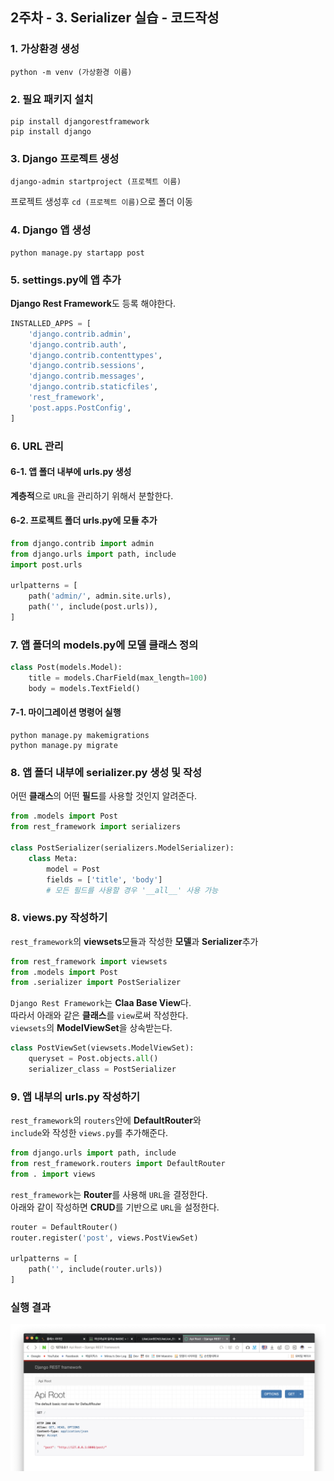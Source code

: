 ## 2주차 - 3. Serializer 실습 - 코드작성

### 1. 가상환경 생성
```
python -m venv (가상환경 이름)
```

### 2. 필요 패키지 설치
```
pip install djangorestframework
pip install django
```

### 3. Django 프로젝트 생성
```
django-admin startproject (프로젝트 이름)
```
프로젝트 생성후 `cd (프로젝트 이름)`으로 폴더 이동

### 4. Django 앱 생성
```
python manage.py startapp post
```

### 5. settings.py에 앱 추가
**Django Rest Framework**도 등록 해야한다.<br/>
```python
INSTALLED_APPS = [
    'django.contrib.admin',
    'django.contrib.auth',
    'django.contrib.contenttypes',
    'django.contrib.sessions',
    'django.contrib.messages',
    'django.contrib.staticfiles',
    'rest_framework',
    'post.apps.PostConfig',
]
```

### 6. URL 관리
#### 6-1. 앱 폴더 내부에 urls.py 생성
**계층적**으로 `URL`을 관리하기 위해서 분할한다.<br/>

#### 6-2. 프로젝트 폴더 urls.py에 모듈 추가
```python
from django.contrib import admin
from django.urls import path, include
import post.urls

urlpatterns = [
    path('admin/', admin.site.urls),
    path('', include(post.urls)),
]
```

### 7. 앱 폴더의 models.py에 모델 클래스 정의
```python
class Post(models.Model):
    title = models.CharField(max_length=100)
    body = models.TextField()
```

#### 7-1. 마이그레이션 명령어 실행
```
python manage.py makemigrations
python manage.py migrate
```

### 8. 앱 폴더 내부에 serializer.py 생성 및 작성
어떤 **클래스**의 어떤 **필드**를 사용할 것인지 알려준다.
```python
from .models import Post
from rest_framework import serializers

class PostSerializer(serializers.ModelSerializer):
    class Meta:
        model = Post
        fields = ['title', 'body'] 
        # 모든 필드를 사용할 경우 '__all__' 사용 가능
```

### 8. views.py 작성하기
`rest_framework`의 **viewsets**모듈과 작성한 **모델**과 **Serializer**추가
```python
from rest_framework import viewsets
from .models import Post
from .serializer import PostSerializer
```

`Django Rest Framework`는 **Claa Base View**다.<br/>
따라서 아래와 같은 **클래스**를 `view`로써 작성한다.<br/>
`viewsets`의 **ModelViewSet**을 상속받는다.<br/>
```python
class PostViewSet(viewsets.ModelViewSet):
    queryset = Post.objects.all()
    serializer_class = PostSerializer
```

### 9. 앱 내부의 urls.py 작성하기
`rest_framework`의 `routers`안에 **DefaultRouter**와<br/>
`include`와 작성한 `views.py`를 추가해준다.
```python
from django.urls import path, include
from rest_framework.routers import DefaultRouter
from . import views
```

`rest_framework`는 **Router**를 사용해 `URL`을 결정한다.<br/>
아래와 같이 작성하면 **CRUD**를 기반으로 `URL`을 설정한다.<br/>
```python
router = DefaultRouter()
router.register('post', views.PostViewSet)

urlpatterns = [
    path('', include(router.urls))
]
```

### 실행 결과
<img src="../2nd_images/Week_2_3_Test_Image_1.png" width="900" height="auto">
